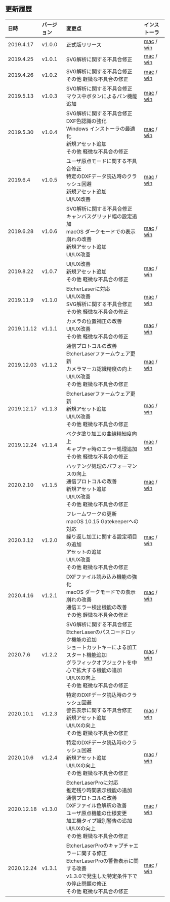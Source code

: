 ## 更新履歴

<table>
<thead>
<tr>
<th align="left">日時</th>
<th align="left">バージョン</th>
<th align="left">変更点</th>
<th align="left">インストーラ</th>
</tr>
</thead>
<tbody>

<tr>
<td align="left">2019.4.17</td>
<td align="left">v1.0.0</td>
<td align="left">正式版リリース</td>
<td align="left">
<a href="https://download.smartdiys.com/smartdiyscreator/offline_installer/v1.0.0/SmartDIYsCreator_offline_installer_mac-v1.0.0.dmg">mac</a>
/
<a href="https://download.smartdiys.com/smartdiyscreator/offline_installer/v1.0.0/SmartDIYsCreator_offline_installer_win-v1.0.0.exe">win</td>
</tr>

<tr>
<td align="left">2019.4.25</td>
<td align="left">v1.0.1</td>
<td align="left">SVG解析に関する不具合修正</td>
<td align="left">
<a href="https://download.smartdiys.com/smartdiyscreator/offline_installer/v1.0.1/SmartDIYsCreator_offline_installer_mac-v1.0.1.dmg">mac</a>
/
<a href="https://download.smartdiys.com/smartdiyscreator/offline_installer/v1.0.1/SmartDIYsCreator_offline_installer_win-v1.0.1.exe">win</td>
</tr>

<tr>
<td align="left">2019.4.26</td>
<td align="left">v1.0.2</td>
<td align="left">SVG解析に関する不具合修正<br>その他 軽微な不具合の修正<br></td>
<td align="left">
<a href="https://download.smartdiys.com/smartdiyscreator/offline_installer/v1.0.2/SmartDIYsCreator_offline_installer_mac-v1.0.2.dmg">mac</a>
/
<a href="https://download.smartdiys.com/smartdiyscreator/offline_installer/v1.0.2/SmartDIYsCreator_offline_installer_win-v1.0.2.exe">win</td>
</tr>

<tr>
<td align="left">2019.5.13</td>
<td align="left">v1.0.3</td>
<td align="left">SVG解析に関する不具合修正<br>マウス中ボタンによるパン機能追加<br></td>
<td align="left">
<a href="https://download.smartdiys.com/smartdiyscreator/offline_installer/v1.0.3/SmartDIYsCreator_offline_installer_mac-v1.0.3.dmg">mac</a>
/
<a href="https://download.smartdiys.com/smartdiyscreator/offline_installer/v1.0.3/SmartDIYsCreator_offline_installer_win-v1.0.3.exe">win</td>
</tr>

<tr>
<td align="left">2019.5.30</td>
<td align="left">v1.0.4</td>
<td align="left">SVG解析に関する不具合修正<br>DXF色認識の強化<br>Windows インストーラの最適化<br>新規アセット追加<br>その他 軽微な不具合の修正<br></td>
<td align="left">
<a href="https://download.smartdiys.com/smartdiyscreator/offline_installer/v1.0.4/SmartDIYsCreator_offline_installer_mac-v1.0.4.dmg">mac</a>
/
<a href="https://download.smartdiys.com/smartdiyscreator/offline_installer/v1.0.4/SmartDIYsCreator_offline_installer_win-v1.0.4.exe">win</td>
</tr>

<tr>
<td align="left">2019.6.4</td>
<td align="left">v1.0.5</td>
<td align="left">ユーザ原点モードに関する不具合修正<br>特定のDXFデータ読込時のクラッシュ回避<br>新規アセット追加<br>UI/UX改善<br></td>
<td align="left">
<a href="https://download.smartdiys.com/smartdiyscreator/offline_installer/v1.0.5/SmartDIYsCreator_offline_installer_mac-v1.0.5.dmg">mac</a>
/
<a href="https://download.smartdiys.com/smartdiyscreator/offline_installer/v1.0.5/SmartDIYsCreator_offline_installer_win-v1.0.5.exe">win</td>
</tr>

<tr>
<td align="left">2019.6.28</td>
<td align="left">v1.0.6</td>
<td align="left">SVG解析に関する不具合修正<br>キャンバスグリッド幅の設定追加<br>macOS ダークモードでの表示崩れの改善<br>新規アセット追加<br>UI/UX改善<br></td>
<td align="left">
<a href="https://download.smartdiys.com/smartdiyscreator/offline_installer/v1.0.6/SmartDIYsCreator_offline_installer_mac-v1.0.6.dmg">mac</a>
/
<a href="https://download.smartdiys.com/smartdiyscreator/offline_installer/v1.0.6/SmartDIYsCreator_offline_installer_win-v1.0.6.exe">win</td>
</tr>

<tr>
<td align="left">2019.8.22</td>
<td align="left">v1.0.7</td>
<td align="left">UI/UX改善<br>新規アセット追加<br>その他 軽微な不具合の修正<br></td>
<td align="left">
<a href="https://download.smartdiys.com/smartdiyscreator/offline_installer/v1.0.7/SmartDIYsCreator_offline_installer_mac-v1.0.7.dmg">mac</a>
/
<a href="https://download.smartdiys.com/smartdiyscreator/offline_installer/v1.0.7/SmartDIYsCreator_offline_installer_win-v1.0.7.exe">win</td>
</tr>

<tr>
<td align="left">2019.11.9</td>
<td align="left">v1.1.0</td>
<td align="left">EtcherLaserに対応<br>UI/UX改善<br>SVG解析に関する不具合修正<br>その他 軽微な不具合の修正<br></td>
<td align="left">
<a href="https://download.smartdiys.com/smartdiyscreator/offline_installer/v1.1.0/SmartDIYsCreator_offline_installer_mac-v1.1.0.dmg">mac</a>
/
<a href="https://download.smartdiys.com/smartdiyscreator/offline_installer/v1.1.0/SmartDIYsCreator_offline_installer_win-v1.1.0.exe">win</td>
</tr>

<tr>
<td align="left">2019.11.12</td>
<td align="left">v1.1.1</td>
<td align="left">カメラの位置補正の改善<br>UI/UX改善<br>その他 軽微な不具合の修正<br></td>
<td align="left">
<a href="https://download.smartdiys.com/smartdiyscreator/offline_installer/v1.1.1/SmartDIYsCreator_offline_installer_mac-v1.1.1.dmg">mac</a>
/
<a href="https://download.smartdiys.com/smartdiyscreator/offline_installer/v1.1.1/SmartDIYsCreator_offline_installer_win-v1.1.1.exe">win</td>
</tr>

<tr>
<td align="left">2019.12.03</td>
<td align="left">v1.1.2</td>
<td align="left">通信プロトコルの改善<br>EtcherLaserファームウェア更新<br>カメラマーカ認識精度の向上<br>UI/UX改善<br>その他 軽微な不具合の修正</td>
<td align="left">
<a href="https://download.smartdiys.com/smartdiyscreator/offline_installer/v1.1.2/SmartDIYsCreator_offline_installer_mac-v1.1.2.dmg">mac</a>
/
<a href="https://download.smartdiys.com/smartdiyscreator/offline_installer/v1.1.2/SmartDIYsCreator_offline_installer_win-v1.1.2.exe">win</td>
</tr>

<tr>
<td align="left">2019.12.17</td>
<td align="left">v1.1.3</td>
<td align="left">EtcherLaserファームウェア更新<br>新規アセット追加<br>UI/UX改善<br>その他 軽微な不具合の修正</td>
<td align="left">
<a href="https://download.smartdiys.com/smartdiyscreator/offline_installer/v1.1.3/SmartDIYsCreator_offline_installer_mac-v1.1.3.dmg">mac</a>
/
<a href="https://download.smartdiys.com/smartdiyscreator/offline_installer/v1.1.3/SmartDIYsCreator_offline_installer_win-v1.1.3.exe">win</td>
</tr>

<tr>
<td align="left">2019.12.24</td>
<td align="left">v1.1.4</td>
<td align="left">ベクタ塗り加工の曲線精細度向上<br>キャプチャ時のエラー処理追加<br>その他 軽微な不具合の修正</td>
<td align="left">
<a href="https://download.smartdiys.com/smartdiyscreator/offline_installer/v1.1.4/SmartDIYsCreator_offline_installer_mac-v1.1.4.dmg">mac</a>
/
<a href="https://download.smartdiys.com/smartdiyscreator/offline_installer/v1.1.4/SmartDIYsCreator_offline_installer_win-v1.1.4.exe">win</td>
</tr>

<tr>
<td align="left">2020.2.10</td>
<td align="left">v1.1.5</td>
<td align="left">ハッチング処理のパフォーマンスの向上<br>通信プロトコルの改善<br>新規アセット追加<br>UI/UX改善<br>その他 軽微な不具合の修正</td>
<td align="left">
<a href="https://download.smartdiys.com/smartdiyscreator/offline_installer/v1.1.5/SmartDIYsCreator_offline_installer_mac-v1.1.5.dmg">mac</a>
/
<a href="https://download.smartdiys.com/smartdiyscreator/offline_installer/v1.1.5/SmartDIYsCreator_offline_installer_win-v1.1.5.exe">win</td>
</tr>

<tr>
<td align="left">2020.3.12</td>
<td align="left">v1.2.0</td>
<td align="left">フレームワークの更新<br>macOS 10.15 Gatekeeperへの対応<br>繰り返し加工に関する設定項目の追加<br>アセットの追加<br>UI/UX改善<br>その他 軽微な不具合の修正</td>
<td align="left">
<a href="https://download.smartdiys.com/smartdiyscreator/offline_installer/v1.2.0/SmartDIYsCreator_offline_installer_mac-v1.2.0.dmg">mac</a>
/
<a href="https://download.smartdiys.com/smartdiyscreator/offline_installer/v1.2.0/SmartDIYsCreator_offline_installer_win-v1.2.0.exe">win</td>
</tr>

<tr>
<td align="left">2020.4.16</td>
<td align="left">v1.2.1</td>
<td align="left">DXFファイル読み込み機能の強化<br>macOS ダークモードでの表示崩れの改善<br>通信エラー検出機能の改善<br>その他 軽微な不具合の修正</td>
<td align="left">
<a href="https://download.smartdiys.com/smartdiyscreator/offline_installer/v1.2.1/SmartDIYsCreator_offline_installer_mac-v1.2.1.dmg">mac</a>
/
<a href="https://download.smartdiys.com/smartdiyscreator/offline_installer/v1.2.1/SmartDIYsCreator_offline_installer_win-v1.2.1.exe">win</td>
</tr>

<tr>
<td align="left">2020.7.6</td>
<td align="left">v1.2.2</td>
<td align="left">SVG解析に関する不具合修正<br>EtcherLaserのパスコードロック機能の追加<br>ショートカットキーによる加工スタート機能追加<br>グラフィックオブジェクトを中心で拡大する機能の追加<br>UI/UXの向上<br>その他 軽微な不具合の修正</td>
<td align="left">
<a href="https://download.smartdiys.com/smartdiyscreator/offline_installer/v1.2.2/SmartDIYsCreator_offline_installer_mac-v1.2.2.dmg">mac</a>
/
<a href="https://download.smartdiys.com/smartdiyscreator/offline_installer/v1.2.2/SmartDIYsCreator_offline_installer_win-v1.2.2.exe">win</td>
</tr>

<tr>
<td align="left">2020.10.1</td>
<td align="left">v1.2.3</td>
<td align="left">特定のDXFデータ読込時のクラッシュ回避<br>警告表示に関する不具合修正<br>新規アセット追加<br>UI/UXの向上<br>その他 軽微な不具合の修正</td>
<td align="left">
<a href="https://download.smartdiys.com/smartdiyscreator/offline_installer/v1.2.3/SmartDIYsCreator_offline_installer_mac-v1.2.3.dmg">mac</a>
/
<a href="https://download.smartdiys.com/smartdiyscreator/offline_installer/v1.2.3/SmartDIYsCreator_offline_installer_win-v1.2.3.exe">win</td>
</tr>

<tr>
<td align="left">2020.10.6</td>
<td align="left">v1.2.4</td>
<td align="left">特定のDXFデータ読込時のクラッシュ回避<br>新規アセット追加<br>UI/UXの向上<br>その他 軽微な不具合の修正</td>
<td align="left">
<a href="https://download.smartdiys.com/smartdiyscreator/offline_installer/v1.2.4/SmartDIYsCreator_offline_installer_mac-v1.2.4.dmg">mac</a>
/
<a href="https://download.smartdiys.com/smartdiyscreator/offline_installer/v1.2.4/SmartDIYsCreator_offline_installer_win-v1.2.4.exe">win</td>
</tr>

<tr>
<td align="left">2020.12.18</td>
<td align="left">v1.3.0</td>
<td align="left">EtcherLaserProに対応<br>推定残り時間表示機能の追加<br>通信プロトコルの改善<br/>DXFファイル色解釈の改善<br>ユーザ原点機能の仕様変更<br/>加工機タイプ識別警告の追加<br/>UI/UXの向上<br/>その他 軽微な不具合の修正</td>
<td align="left">
<a href="https://download.smartdiys.com/smartdiyscreator/offline_installer/v1.3.0/SmartDIYsCreator_offline_installer_mac-v1.3.0.dmg">mac</a>
/
<a href="https://download.smartdiys.com/smartdiyscreator/offline_installer/v1.3.0/SmartDIYsCreator_offline_installer_win-v1.3.0.exe">win</td>
</tr>

<tr>
<td align="left">2020.12.24</td>
<td align="left">v1.3.1</td>
<td align="left">EtcherLaserProのキャプチャエラーに関する修正<br/>EtcherLaserProの警告表示に関する改善<br/>v1.3.0で発生した特定条件下での停止問題の修正<br/>その他 軽微な不具合の修正</td>
<td align="left">
<a href="https://download.smartdiys.com/smartdiyscreator/offline_installer/v1.3.1/SmartDIYsCreator_offline_installer_mac-v1.3.1.dmg">mac</a>
/
<a href="https://download.smartdiys.com/smartdiyscreator/offline_installer/v1.3.1/SmartDIYsCreator_offline_installer_win-v1.3.1.exe">win</td>
</tr>

</tbody></table>
